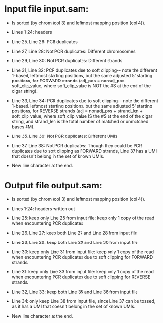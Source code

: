 # Input file input.sam:
- Is sorted (by chrom (col 3) and leftmost mapping position (col 4)).

- Lines 1-24: headers
- Line 25, Line 26: PCR duplicates
- Line 27, Line 28: Not PCR duplicates: Different chromosomes
- Line 29, Line 30: Not PCR duplicates: Different strands
- Line 31, Line 32: PCR duplicates due to soft clipping-- note the different 1-based, leftmost starting positions, but the same adjusted 5' starting positions, for FORWARD strands (adj_pos = nonadj_pos - soft_clip_value, where soft_clip_value is NOT the #S at the end of the cigar string).
- Line 33, Line 34: PCR duplicates due to soft clipping-- note the different 1-based, leftmost starting positions, but the same adjusted 5' starting positions, for REVERSE strands (adj = nonadj_pos + strand_len + soft_clip_value, where soft_clip_value IS the #S at the end of the cigar string, and strand_len is the total number of matched or unmatched bases #M).
- Line 35, Line 36: Not PCR duplicates: Different UMIs
- Line 37, Line 38: Not PCR duplicates: Though they could be PCR duplicates due to soft clipping as FORWARD strands, Line 37 has a UMI that doesn't belong in the set of known UMIs.
- New line character at the end.

# Output file output.sam:
- Is sorted (by chrom (col 3) and leftmost mapping position (col 4)).

- Lines 1-24: headers written out
- Line 25: keep only Line 25 from input file: keep only 1 copy of the read when encountering PCR duplicates
- Line 26, Line 27: keep both Line 27 and Line 28 from input file
- Line 28, Line 29: keep both Line 29 and Line 30 from input file
- Line 30: keep only Line 31 from input file: keep only 1 copy of the read when encountering PCR duplicates due to soft clipping for FORWARD strands.
- Line 31: keep only Line 33 from input file: keep only 1 copy of the read when encountering PCR duplicates due to soft clipping for REVERSE strands.
- Line 32, Line 33: keep both Line 35 and Line 36 from input file
- Line 34: only keep Line 38 from input file, since Line 37 can be tossed, as it has a UMI that doesn't belong in the set of known UMIs.
- New line character at the end.
